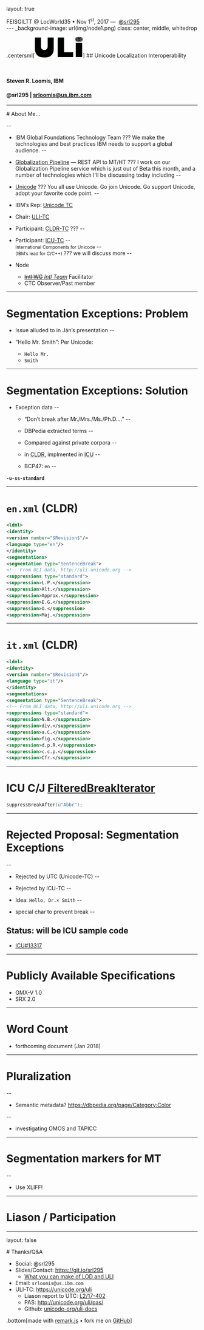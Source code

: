 layout: true

<div class="bottom">FEISGILTT @ LocWorld35 • Nov 1<sup>st</sup>, 2017 — 
<a href="https://srl295.github.io">@srl295</a></div>
---
_background-image: url(img/node1.png)
class: center, middle, whitedrop


.centersml[![Intl](img/ulilogo.png)]
## Unicode Localization Interoperability

&nbsp;
#### Steven R. Loomis, IBM
#### @srl295 | srloomis@us.ibm.com
---

# About Me…

--
- IBM Global Foundations Technology Team
???
We make the technologies and best practices IBM needs to support a global audience.
--

 - [Globalization Pipeline](https://developer.ibm.com/open/ibm-bluemix-globalization-pipeline-service/) — REST API to MT/HT
???
I work on our Globalization Pipeline service which is just out of Beta
this month, and a number of technologies which I'll be discussing today including
--

- [Unicode](http://unicode.org)
???
You all use Unicode. Go join Unicode. Go support Unicode, adopt your favorite code point.
--

 - IBM’s Rep: [Unicode TC](http://unicode.org/consortium/utc.html)
 - Chair: [ULI-TC](http://unicode.org/uli)
 - Participant: [CLDR-TC](http://unicode.org/cldr) 
???
--

 - Participant: [ICU-TC](http://icu-project.org)
--
<br><small>International Components for Unicode</small> 
--
<br><small>(IBM’s lead for C/C++)</small>
???
 we will discuss more
--

- Node
  - [~~Intl WG~~ _Intl Team_](https://github.com/nodejs/Intl) Facilitator
  - CTC Observer/Past member

---

# Segmentation Exceptions: Problem

- Issue alluded to in Ján’s presentation
--

- “Hello Mr. Smith”: Per Unicode:
  - `Hello Mr.`
  - `Smith`

---

# Segmentation Exceptions: Solution

- Exception data
--

  - “Don’t break after Mr./Mrs./Ms./Ph.D.…”
--

  - DBPedia extracted terms
--

  - Compared against private corpora
--

  - in [CLDR](http://cldr.unicode.org), implmented in [ICU](http://icu-project.org)
--

  - BCP47:  `en`
--

**`-u-ss-standard`**

---

# `en.xml` (CLDR)

```xml
<ldml>
<identity>
<version number="$Revision$"/>
<language type="en"/>
</identity>
<segmentations>
<segmentation type="SentenceBreak">
<!-- From ULI data, http://uli.unicode.org -->
<suppressions type="standard">
<suppression>L.P.</suppression>
<suppression>Alt.</suppression>
<suppression>Approx.</suppression>
<suppression>E.G.</suppression>
<suppression>O.</suppression>
<suppression>Maj.</suppression>
```
---

# `it.xml` (CLDR)

```xml
<ldml>
<identity>
<version number="$Revision$"/>
<language type="it"/>
</identity>
<segmentations>
<segmentation type="SentenceBreak">
<!-- From ULI data, http://uli.unicode.org -->
<suppressions type="standard">
<suppression>N.B.</suppression>
<suppression>div.</suppression>
<suppression>a.C.</suppression>
<suppression>fig.</suppression>
<suppression>d.p.R.</suppression>
<suppression>c.c.p.</suppression>
<suppression>Cfr.</suppression>
```

---

# ICU C/J [FilteredBreakIterator](http://icu-project.org/apiref/icu4c/classicu_1_1FilteredBreakIteratorBuilder.html)

```c
suppressBreakAfter(u"Abbr");
```

---

# Rejected Proposal: Segmentation Exceptions
--

- Rejected by UTC (Unicode-TC)
--

- Rejected by ICU-TC
--

- Idea: `Hello, Dr.× Smith`
--

- special char to prevent break
--

## Status: will be ICU sample code 
  - [ICU#13317](http://bugs.icu-project.org/trac/ticket/13317)

---

# Publicly Available Specifications

- GMX-V 1.0
- SRX 2.0

---

# Word Count

- forthcoming document (Jan 2018)

---

# Pluralization

--
- Semantic metadata?
  https://dbpedia.org/page/Category:Color

--
- investigating OMOS and TAPICC

---

# Segmentation markers for MT

--

- Use XLIFF!
---

# Liason / Participation

---
layout: false

# Thanks/Q&A

- Social: @srl295
- Slides/Contact:  https://git.io/srl295
  - [What you can make of LOD and ULI](https://www.slideshare.net/MarcoFossati/what-you-can-make-out-of-linked-data)
- Email: `srloomis@us.ibm.com`
- ULI-TC: https://unicode.org/uli
  - Liason report to UTC: [L2/17-402](https://www.unicode.org/L2/L2017/17402-uli-liaison-rept-oct-2017.pdf)
  - PAS: http://unicode.org/uli/pas/
  - Github: [unicode-org/uli-docs](https://github.com/unicode-org/uli-docs)

.bottom[made with [remark.js](http://remarkjs.com) • fork me on [GitHub](https://github.com/srl295/srl295-slides/tree/2017-11-01-feisgiltt-uli)]
